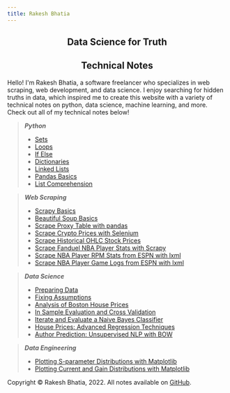 ```yaml
---
title: Rakesh Bhatia
---
```


## <center>Data Science for Truth</center>
## <center>Technical Notes</center>

Hello! I'm Rakesh Bhatia, a software freelancer who specializes in web scraping, web development, and data science. I enjoy searching for hidden truths in data, which inspired me to create this website with a variety of technical notes on python, data science, machine learning, and more. Check out all of my technical notes below!

> **_Python_**
> - [Sets](https://rakeshbhatia.github.io/notes/content/python/sets)
> - [Loops](https://rakeshbhatia.github.io/notes/content/python/loops)
> - [If Else](https://rakeshbhatia.github.io/notes/content/python/if_else)
> - [Dictionaries](https://rakeshbhatia.github.io/notes/content/python/dictionaries)
> - [Linked Lists](https://rakeshbhatia.github.io/notes/content/python/linked_lists)
> - [Pandas Basics](https://rakeshbhatia.github.io/notes/content/python/pandas_basics)
> - [List Comprehension](https://rakeshbhatia.github.io/notes/content/python/list_comprehension)

> **_Web Scraping_**
> - [Scrapy Basics](https://rakeshbhatia.github.io/notes/content/web_scraping/scrapy_basics)
> - [Beautiful Soup Basics](https://rakeshbhatia.github.io/notes/content/web_scraping/beautiful_soup_basics)
> - [Scrape Proxy Table with pandas](https://rakeshbhatia.github.io/notes/content/web_scraping/scrape_proxy_table_with_pandas.html)
> - [Scrape Crypto Prices with Selenium](https://rakeshbhatia.github.io/notes/content/web_scraping/scrape_crypto_prices_with_selenium.html)
> - [Scrape Historical OHLC Stock Prices](https://rakeshbhatia.github.io/notes/content/web_scraping/scrape_historical_ohlc_stock_prices)
> - [Scrape Fanduel NBA Player Stats with Scrapy](https://rakeshbhatia.github.io/notes/content/web_scraping/scrape_fanduel_nba_player_stats_with_scrapy)
> - [Scrape NBA Player RPM Stats from ESPN with lxml](https://rakeshbhatia.github.io/notes/content/web_scraping/scrape_nba_player_rpm_stats_from_espn_with_lxml)
> - [Scrape NBA Player Game Logs from ESPN with lxml](https://rakeshbhatia.github.io/notes/content/web_scraping/scrape_nba_player_game_logs_from_espn_with_lxml)

> **_Data Science_**
> - [Preparing Data](https://rakeshbhatia.github.io/notes/content/data_science/preparing_data)
> - [Fixing Assumptions](https://rakeshbhatia.github.io/notes/content/data_science/fixing_assumptions)
> - [Analysis of Boston House Prices](https://rakeshbhatia.github.io/notes/content/data_science/analysis_of_boston_house_prices)
> - [In Sample Evaluation and Cross Validation](https://rakeshbhatia.github.io/notes/content/data_science/in_sample_evaluation_and_cross_validation)
> - [Iterate and Evaluate a Naive Bayes Classifier](https://rakeshbhatia.github.io/notes/content/data_science/iterate_and_evaluate_a_naive_bayes_classifier)
> - [House Prices: Advanced Regression Techniques](https://rakeshbhatia.github.io/notes/content/data_science/house_prices_advanced_regression_techniques)
> - [Author Prediction: Unsupervised NLP with BOW](https://rakeshbhatia.github.io/notes/content/data_science/author_prediction_unsupervised_nlp_with_bow)

> **_Data Engineering_**
> - [Plotting S-parameter Distributions with Matplotlib](https://rakeshbhatia.github.io/notes/content/data_engineering/plotting_s_parameter_distributions_with_matplotlib)
> - [Plotting Current and Gain Distributions with Matplotlib](https://rakeshbhatia.github.io/notes/content/data_engineering/plotting_current_and_gain_distributions_with_matplotlib)

Copyright © Rakesh Bhatia, 2022. All notes available on [GitHub](https://github.com/rakeshbhatia/notes).
